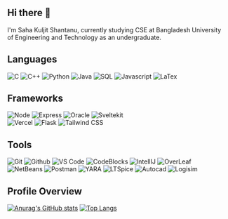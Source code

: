 ## Hi there 👋

<!--
**Saha-Kuljit-Shantanu/Saha-Kuljit-Shantanu** is a ✨ _special_ ✨ repository because its `README.md` (this file) appears on your GitHub profile.

Here are some ideas to get you started:

- 🔭 I’m currently working on ...
- 🌱 I’m currently learning ...
- 👯 I’m looking to collaborate on ...
- 🤔 I’m looking for help with ...
- 💬 Ask me about ...
- 📫 How to reach me: ...
- 😄 Pronouns: ...
- ⚡ Fun fact: ...
-->

I'm Saha Kuljit Shantanu, currently studying CSE at Bangladesh University of Engineering and Technology as an undergraduate.

## Languages

![C](https://img.shields.io/badge/-C-000000?style=flat&logo=c)
![C++](https://img.shields.io/badge/-C++-000000?style=flat&logo=c%2B%2B)
![Python](https://img.shields.io/badge/-Python-000000?style=flat&logo=python)
![Java](https://img.shields.io/badge/-Java-000000?style=flat&logo=java)
![SQL](https://img.shields.io/badge/-SQL-000000?style=flat&logo=mysql)
![Javascript](https://img.shields.io/badge/-Javascript-000000?style=flat&logo=javascript)
![LaTex](https://img.shields.io/badge/-LaTex-000000?style=flat&logo=latex)

## Frameworks
![Node](https://img.shields.io/badge/-Node-000000?style=flat&logo=node.js)
![Express](https://img.shields.io/badge/express.js-%23404d59?style=flat&logo=express) 
![Oracle](https://img.shields.io/badge/-Oracle-000000?style=flat&logo=oracle)
![Sveltekit](https://img.shields.io/badge/-Sveltekit-000000?style=flat&logo=svelte)
</br>
![Vercel](https://img.shields.io/badge/-Vercel-000000?style=flat&logo=vercel)
![Flask](https://img.shields.io/badge/-Flask-000000?style=flat&logo=flask)
![Tailwind CSS](https://img.shields.io/badge/-Tailwind%20CSS-000000?style=flat&logo=Tailwind%20CSS)


## Tools

![Git](https://img.shields.io/badge/-Git-000000?style=flat&logo=git)
![Github](https://img.shields.io/badge/-Github-000000?style=flat&logo=github)
![VS Code](https://img.shields.io/badge/-VS%20Code-000000?style=flat&logo=visualstudio)
![CodeBlocks](https://img.shields.io/badge/-CodeBlocks-000000?style=flat&logo=codeblocks)
![IntellIJ](https://img.shields.io/badge/-IntellIJ%20IDEA-000000?style=flat&logo=intellij%20idea)
![OverLeaf](https://img.shields.io/badge/-OverLeaf-000000?style=flat&logo=overleaf)<br />
![NetBeans](https://img.shields.io/badge/-NetBeans-000000?style=flat&logo=Apache%20NetBeans%20IDE)
![Postman](https://img.shields.io/badge/-Postman-000000?style=flat&logo=postman)
![YARA](https://img.shields.io/badge/-YARA-000000?style=flat&logo=yara)
![LTSpice](https://img.shields.io/badge/-LTSpice-000000?style=flat&logo=LTSpice)
![Autocad](https://img.shields.io/badge/-Autocad-000000?style=flat&logo=autocad)
![Logisim](https://img.shields.io/badge/-Logisim-000000?style=flat&logo=logisim)<br />


## Profile Overview

[![Anurag's GitHub stats](https://github-readme-stats.vercel.app/api?username=Saha-Kuljit-Shantanu&count_private=true&show_icons=true&theme=midnight-purple)](https://github.com/anuraghazra/github-readme-stats)
[![Top Langs](https://github-readme-stats.vercel.app/api/top-langs/?username=Saha-Kuljit-Shantanu&langs_count=10&layout=compact&theme=midnight-purple)](https://github.com/anuraghazra/github-readme-stats)

